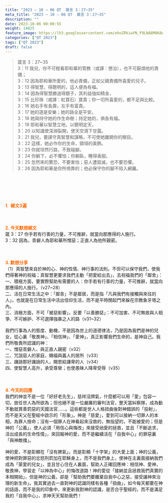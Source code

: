 ```yaml
---
title: "2023 – 10 – 06 QT  箴言 3：27~35"
meta_title: "2023 – 10 – 06 QT  箴言 3：27~35"
description: ""
date: 2023-10-06 00:00:55
weight: 14825
feature_image: https://lh3.googleusercontent.com/ehoZRkiwYN_F9LNA8M068AYxt73EavCZno-PD1cJRuf5BbSkQVUWr3gNEbt5kSs28Pb_Elg17kSrtf9ybWvojWoMV6I4tPM3vGRGDq6GkKkPdL2Gut4QAIw4-uykKUAtNiKgQKntvsU=w800
categories: ["QT 2023"]
tags: ["QT 2023"]
draft: false
---
```


<blockquote>箴言 3：27~35<br />
3：11 我兒，你不可輕看耶和華的管教（或譯：懲治），也不可厭煩他的責備；<br />
3：12 因為耶和華所愛的，他必責備，正如父親責備所喜愛的兒子。<br />
3：13 得智慧，得聰明的，這人便為有福。<br />
3：14 因為得智慧勝過得銀子，其利益強如精金，<br />
3：15 比珍珠（或譯：紅寶石）寶貴；你一切所喜愛的，都不足與比較。<br />
3：16 她右手有長壽，左手有富貴。<br />
3：17 她的道是安樂；她的路全是平安。<br />
3：18 她與持守她的作生命樹；持定她的，俱各有福。<br />
3：19 耶和華以智慧立地，以聰明定天，<br />
3：20 以知識使深淵裂開，使天空滴下甘露。<br />
3：21 我兒，要謹守真智慧和謀略，不可使她離開你的眼目。<br />
3：22 這樣，她必作你的生命，頸項的美飾。<br />
3：23 你就坦然行路，不致碰腳。<br />
3：24 你躺下，必不懼怕；你躺臥，睡得香甜。<br />
3：25 忽然來的驚恐，不要害怕；惡人遭毀滅，也不要恐懼。<br />
3：26 因為耶和華是你所倚靠的；他必保守你的腳不陷入網羅。</blockquote><br />
&nbsp;<br />
<br />
&nbsp;<br />
<br />
<span style="color: #ff6600;"><strong>1.  經文3遍</strong></span><br />
<br />
&nbsp;<br />
<br />
<span style="color: #ff6600;"><strong>2. 今天默想經文<br />
</strong></span>箴 3：27 你手若有行善的力量，不可推辭，就當向那應得的人施行。<br />
3：32 因為，乖僻人為耶和華所憎惡；正直人為他所親密。<br />
<br />
&nbsp;<br />
<br />
<strong><span style="color: #ff6600;">3. 默想分享<br />
</span></strong>（1）真智慧來自於神的心、神的性情、神行事的法則。不但可以保守我們，使我們得著神的祝福；真智慧更要求我們主動「把愛給出去」，去祝福我們的「鄰舍」：<br />
一、積極方面，要實際幫助有需要的人：你手若有行善的力量，不可推辭，就當向那應得的人施行。（v27~28）<br />
二、活在日常生活之中：「鄰舎」不是鄰居，而是指「凡與我們有接觸與來往的人」，也就是在日常生活中活出信仰生活，而不是平時關起門來躲在宗教象牙塔之內。<br />
三、消極方面，不可「被惡影響」，反要「以善勝惡」：不可加害、不可無故與人相爭、不可嫉妒、不可選擇強暴之人的路（v31~32）<br />
<br />
我們行事為人的態度、動機，不是因為世上的道德律法，乃是因為我們是神的兒女，從心裏「敬畏神」、「相信神」、「愛神」，真正影響我們生命的，是神自己。我們所敬畏所認識的神：<br />
一、憎惡乖僻人、與正直人親密（v32）<br />
二、咒詛惡人的家庭，賜福與義人的居所（v33）<br />
三、譏誚那好譏誚的人，賜恩給謙卑的人（v34）<br />
四、使智慧人高升，承受尊榮；也使愚昧人降卑受辱（v35）<br />
<br />
&nbsp;<br />
<br />
<strong style="font-size: inherit;"><span style="color: #ff6600;">4. 今天的回應<br />
</span></strong>我們的神並不是一位「好好老先生」，慈祥沒牌氣，什麼都可以用「愛」包容一切，放任世人為所欲為；但也絕不是一位嚴厲的審判法官，整天當糾察隊，成為動不動就賞善罰惡的天國法官……。這些都是世人人格扭曲後對神錯誤的「投射」，而不是天父在聖經中啟示的「形象」。神是「慈愛」，愛到可以接納一切罪人的本相，為罪人捨命；沒有一個罪人在神看起來沒救的，無指望的，不能被愛的；但是神的「公義」，使人必須「用信心與悔改」來接受祂愛的拯救，並且「不斷追求，活出成長的生命性情」，來回報神的愛，而不是繼續活在「自我中心」的罪惡裏「與神敵擋」。<br />
<br />
神的愛，不是彰顯在「沒有脾氣」，而是彰顯「十字架」的大愛上面；神的公義，使神把對罪惡的忿怒刑罰加在耶穌身上，而不是我們身上，使神在主裏面接納我們成為「蒙愛的兒女」，並且甘心住在人裏面，幫助人正確回應神：相信神、愛神，敬畏神，學習走「以神為中心」的悔改道路！神的愛從「接納並且拯救我們真實的本相開始」，但是神的公義，卻是「幫助我們要離棄自我中心之惡，接受讓神來治理的新生命」。我其實過去一直對神的認識同樣有各種「扭曲」，如今每天都要在神的話語，而不是我的印象中，來更新我對神的認識，是否合乎聖經的，而不是滿足我的「自我中心」，求神天天幫助我們！<br />
<br />
&nbsp;<br />
<br />
<strong style="font-size: inherit;"><span style="color: #ff6600;"> </span></strong><br />
<br />
<audio style="display: none;" controls="controls"></audio><br />
<br />
<audio style="display: none;" controls="controls"></audio><br />
<br />
<audio style="display: none;" controls="controls"></audio><br />
<br />
<audio style="display: none;" controls="controls"></audio><br />
<br />
<audio style="display: none;" controls="controls"></audio>
        